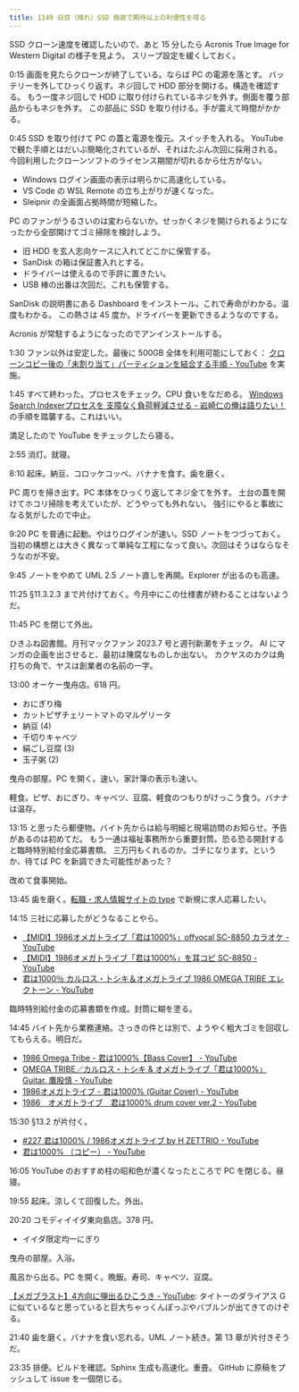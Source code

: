 ```yaml
---
title: 1149 日目（晴れ）SSD 換装で期待以上の利便性を得る
---
```


SSD クローン速度を確認したいので、あと 15 分したら Acronis True Image for Western Digital の様子を見よう。
スリープ設定を緩くしておく。

0:15 画面を見たらクローンが終了している。ならば PC の電源を落とす。
バッテリーを外してひっくり返す。ネジ回しで HDD 部分を開ける。構造を確認する。
もう一度ネジ回しで HDD に取り付けられているネジを外す。側面を覆う部品からもネジを外す。
この部品に SSD を取り付ける。手が震えて時間がかかる。

0:45 SSD を取り付けて PC の蓋と電源を復元。スイッチを入れる。
YouTube で観た手順とはだいぶ簡略化されているが、それはたぶん次回に採用される。
今回利用したクローンソフトのライセンス期間が切れるから仕方がない。

* Windows ログイン画面の表示は明らかに高速化している。
* VS Code の WSL Remote の立ち上がりが速くなった。
* Sleipnir の全画面占拠時間が短縮した。

PC のファンがうるさいのは変わらないか。せっかくネジを開けられるようになったから全部開けてゴミ掃除を検討しよう。

* 旧 HDD を玄人志向ケースに入れてどこかに保管する。
* SanDisk の箱は保証書入れとする。
* ドライバーは使えるので手許に置きたい。
* USB 棒の出番は次回だ。これも保管する。

SanDisk の説明書にある Dashboard をインストール。これで寿命がわかる。温度もわかる。
この熱さは 45 度か。ドライバーを更新できるようなのでする。

Acronis が常駐するようになったのでアンインストールする。

1:30 ファン以外は安定した。最後に 500GB 全体を利用可能にしておく：
[クローンコピー後の「未割り当て」パーティションを結合する手順 - YouTube](https://www.youtube.com/watch?v=3QGPKf4rfJw)
を実施。

1:45 すべて終わった。プロセスをチェック。CPU 食いをなだめる。
[Windows Search Indexerプロセスを 支障なく負荷軽減させる - 岩崎仁の俺は語りたい！](https://mushikabu.net/2017/windows10-search/)
の手順を踏襲する。これはいい。

満足したので YouTube をチェックしたら寝る。

2:55 消灯。就寝。

8:10 起床。納豆、コロッケコッペ、バナナを食す。歯を磨く。

PC 周りを掃き出す。PC 本体をひっくり返してネジ全てを外す。
土台の蓋を開けてホコリ掃除を考えていたが、どうやっても外れない。
強引にやると事故になる気がしたので中止。

9:20 PC を普通に起動。やはりログインが速い。SSD ノートをつづっておく。
当初の構想とは大きく異なって単純な工程になって良い。次回はそうはならなそうなのが不安。

9:45 ノートをやめて UML 2.5 ノート直しを再開。Explorer が出るのも高速。

11:25 §11.3.2.3 まで片付けておく。今月中にこの仕様書が終わることはないようだ。

11:45 PC を閉じて外出。

ひきふね図書館。月刊マックファン 2023.7 号と週刊新潮をチェック。
AI にマンガの企画を出させると、最初は陳腐なものしか出ない。
カクヤスのカクは角打ちの角で、ヤスは創業者の名前の一字。

13:00 オーケー曳舟店。618 円。

* おにぎり梅
* カットピザチェリートマトのマルゲリータ
* 納豆 (4)
* 千切りキャベツ
* 絹ごし豆腐 (3)
* 玉子粥 (2)

曳舟の部屋。PC を開く。速い。家計簿の表示も速い。

軽食。ピザ、おにぎり、キャベツ、豆腐、軽食のつもりがけっこう食う。バナナは温存。

13:15 と思ったら郵便物。バイト先からは給与明細と現場訪問のお知らせ。予告があるのは初めてだ。
もう一通は福祉事務所から重要封筒。恐る恐る開封すると臨時特別給付金応募書類。
三万円もくれるのか。ゴチになります。というか、待てば PC を新調できた可能性があった？

改めて食事開始。

13:45 歯を磨く。[転職・求人情報サイトの type](https://type.jp/) で新規に求人応募したい。

14:15 三社に応募したがどうなることやら。

* [【MIDI】1986オメガトライブ「君は1000%」offvocal SC-8850 カラオケ - YouTube](https://www.youtube.com/watch?v=VS1QWd0ubhw)
* [【MIDI】1986オメガトライブ「君は1000%」を耳コピ SC-8850 - YouTube](https://www.youtube.com/watch?v=1DVaD2Nl5UM)
* [君は1000％ カルロス・トシキ＆オメガトライブ 1986 OMEGA TRIBE エレクトーン - YouTube](https://www.youtube.com/watch?v=lA6GSv-FDFU)

臨時特別給付金の応募書類を作成。封筒に糊を塗る。

14:45 バイト先から業務連絡。さっきの件とは別で、ようやく粗大ゴミを回収してもらえる。明日だ。

* [1986 Omega Tribe - 君は1000%【Bass Cover】 - YouTube](https://www.youtube.com/watch?v=uUcRammH8Dc)
* [OMEGA TRIBE／カルロス・トシキ &amp; オメガトライブ「君は1000%」Guitar. 鷹股慎 - YouTube](https://www.youtube.com/watch?v=3H8nsqboWfE)
* [1986オメガトライブ - 君は1000% (Guitar Cover) - YouTube](https://www.youtube.com/watch?v=Be1DH6LTzy8)
* [1986　オメガトライブ　君は1000% drum cover ver.2 - YouTube](https://www.youtube.com/watch?v=rnUu_M_MV1U)

15:30 §13.2 が片付く。

* [#227 君は1000% / 1986オメガトライブ by H ZETTRIO - YouTube](https://www.youtube.com/watch?v=yqsF4sYgnlI)
* [君は1000% （コピー） - YouTube](https://www.youtube.com/watch?v=5q73vKdW9cU)

16:05 YouTube のおすすめ柱の昭和色が濃くなったところで PC を閉じる。昼寝。

19:55 起床。涼しくて回復した。外出。

20:20 コモディイイダ東向島店。378 円。

* イイダ限定均一にぎり

曳舟の部屋。入浴。

風呂から出る。PC を開く。晩飯。寿司、キャベツ、豆腐。

[【メガブラスト】4方向に弾出るひこうき - YouTube](https://www.youtube.com/watch?v=fv-oOCV2UBM):
タイトーのダライアス G に似ているなと思っていると巨大ちゃっくんぽっぷやバブルンが出てきてのけぞる。

21:40 歯を磨く。バナナを食い忘れる。UML ノート続き。第 13 章が片付きそうだ。

23:35 排便。ビルドを確認。Sphinx 生成も高速化。重畳。
GitHub に原稿をプッシュして issue を一個閉じる。
